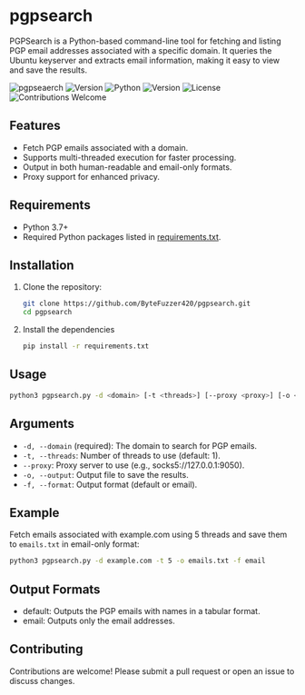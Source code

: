 # pgpsearch
PGPSearch is a Python-based command-line tool for fetching and listing PGP email addresses associated with a specific domain. It queries the Ubuntu keyserver and extracts email information, making it easy to view and save the results.

![pgpseaerch](https://img.shields.io/github/license/ByteFuzzer420/pgpsearch?color=blue&style=for-the-badge) 
![Version](https://img.shields.io/github/v/tag/ByteFuzzer420/pgpsearch?color=blue&style=for-the-badge)
![Python](https://img.shields.io/badge/Python-3.x-blue?style=for-the-badge&logo=python&logoColor=white)
![Version](https://img.shields.io/badge/version-1.5.0-green?style=for-the-badge)
![License](https://img.shields.io/badge/License-MIT-green)
![Contributions Welcome](https://img.shields.io/badge/Contributions-Welcome-orange)

## Features

- Fetch PGP emails associated with a domain.
- Supports multi-threaded execution for faster processing.
- Output in both human-readable and email-only formats.
- Proxy support for enhanced privacy.

## Requirements

- Python 3.7+
- Required Python packages listed in [requirements.txt](#installation).

## Installation

1. Clone the repository:
   ```bash
   git clone https://github.com/ByteFuzzer420/pgpsearch.git
   cd pgpsearch
   ```

2. Install the dependencies
   ```bash
   pip install -r requirements.txt
   ```

## Usage

   ```bash
   python3 pgpsearch.py -d <domain> [-t <threads>] [--proxy <proxy>] [-o <output_file>] [-f <format>]
   ```

## Arguments
- `-d, --domain` (required): The domain to search for PGP emails.
- `-t, --threads`: Number of threads to use (default: 1).
- `--proxy`: Proxy server to use (e.g., socks5://127.0.0.1:9050).
- `-o, --output`: Output file to save the results.
- `-f, --format`: Output format (default or email).

## Example
Fetch emails associated with example.com using 5 threads and save them to `emails.txt` in email-only format:
   ```bash
   python3 pgpsearch.py -d example.com -t 5 -o emails.txt -f email
   ```
## Output Formats

  - default: Outputs the PGP emails with names in a tabular format.
  - email: Outputs only the email addresses.

## Contributing
Contributions are welcome! Please submit a pull request or open an issue to discuss changes.

